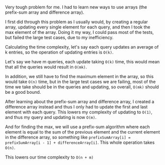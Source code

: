 Very tough problem for me. I had to learn new ways to use arrays (the prefix-sum array and difference array).

I first did through this problem as I usually would, by creating a regular array, updating every single element for each query, and then I took the max element of the array.
Doing it my way, I could pass most of the tests, but failed the large test cases, due to my inefficiency.

Calculating the time complexity, let's say each query updates an average of k entries, so the operation of updating entries is `O(k)`.

Let's say we have m queries, each update taking `O(k)` time, this would mean that all the queries would result in `O(mk)`.

In addition, we still have to find the maximum element in the array, so this would take `O(n)` time, but in the large test cases we are failing, most of the time we take should be in the queries and updating, so overall, `O(mk)` should be a good bound.



After learning about the prefix-sum array and difference array, I created a difference array instead and thus I only had to update the first and last element with each query. This lowers my complexity of updating to `O(1)`, and thus my query and updating is now `O(m)`.

And for finding the max, we will use a prefix-sum algorithm where each element is equal to the sum of the previous element and the current element in the difference array, so something like `prefixSumArray[i] = prefixSumArray[i - 1] + differenceArray[i]`. This whole operation takes `O(n)`.

This lowers our time complexity to `O(n + m)`
